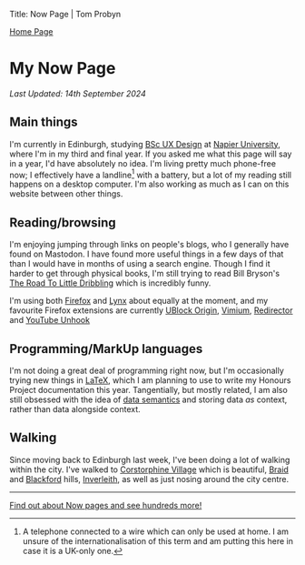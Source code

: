 Title: Now Page | Tom Probyn

[Home Page](https://tomprobyn.uk/)

# My Now Page

*Last Updated: 14th September 2024*

## Main things
I'm currently in Edinburgh, studying [BSc UX Design](https://www.napier.ac.uk/courses/bsc-hons-user-experience-ux-design-undergraduate-fulltime) at [Napier University](https://www.napier.ac.uk/), where I'm in my third and final year. If you asked me what this page will say in a year, I'd have absolutely no idea. I'm living pretty much phone-free now; I effectively have a landline[^1] with a battery, but a lot of my reading still happens on a desktop computer. I'm also working as much as I can on this website between other things.

## Reading/browsing
I'm enjoying jumping through links on people's blogs, who I generally have found on Mastodon. I have found more useful things in a few days of that than I would have in months of using a search engine. Though I find it harder to get through physical books, I'm still trying to read Bill Bryson's [The Road To Little Dribbling](https://search.worldcat.org/title/983463013) which is incredibly funny.

I'm using both [Firefox](https://mozilla.org/firefox) and [Lynx](https://lynx.invisible-island.net) about equally at the moment, and my favourite Firefox extensions are currently [UBlock Origin](https://addons.mozilla.org/en-GB/firefox/addon/ublock-origin/), [Vimium](https://addons.mozilla.org/en-GB/firefox/addon/vimium-ff/), [Redirector](https://addons.mozilla.org/en-GB/firefox/addon/redirector/) and [YouTube Unhook](https://addons.mozilla.org/en-GB/firefox/addon/youtube-recommended-videos/)

## Programming/MarkUp languages
I'm not doing a great deal of programming right now, but I'm occasionally trying new things in [LaTeX](https://tug.org/), which I am planning to use to write my Honours Project documentation this year. Tangentially, but mostly related, I am also still obsessed with the idea of [data semantics](https://en.wikipedia.org/wiki/Semantic_technology) and storing data *as* context, rather than data alongside context.

## Walking
Since moving back to Edinburgh last week, I've been doing a lot of walking within the city. I've walked to [Corstorphine Village](https://www.allaboutedinburgh.co.uk/corstorphine-village-edinburgh) which is beautiful, [Braid](https://en.wikipedia.org/wiki/Braid_Hills) and [Blackford](https://en.wikipedia.org/wiki/Blackford_Hill) hills, [Inverleith](https://en.wikipedia.org/wiki/Inverleith), as well as just nosing around the city centre.

***

[Find out about Now pages and see hundreds more!](https://nownownow.com/about)

[^1]: A telephone connected to a wire which can only be used at home. I am unsure of the internationalisation of this term and am putting this here in case it is a UK-only one.